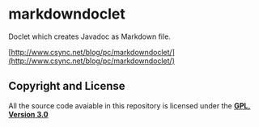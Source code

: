 # markdowndoclet
Doclet which creates Javadoc as Markdown file.

[http://www.csync.net/blog/pc/markdowndoclet/](http://www.csync.net/blog/pc/markdowndoclet/)

## Copyright and License
All the source code avaiable in this repository is licensed under the **[GPL, Version 3.0](http://www.gnu.org/licenses)**
